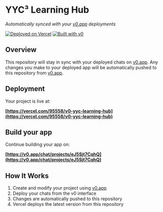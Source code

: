 #  YYC³ Learning Hub

*Automatically synced with your [v0.app](https://v0.app) deployments*

[![Deployed on Vercel](https://img.shields.io/badge/Deployed%20on-Vercel-black?style=for-the-badge&logo=vercel)](https://vercel.com/95558/v0-yyc-learning-hub)
[![Built with v0](https://img.shields.io/badge/Built%20with-v0.app-black?style=for-the-badge)](https://v0.app/chat/projects/eJ5Sjt7CqhQ)

## Overview

This repository will stay in sync with your deployed chats on [v0.app](https://v0.app).
Any changes you make to your deployed app will be automatically pushed to this repository from [v0.app](https://v0.app).

## Deployment

Your project is live at:

**[https://vercel.com/95558/v0-yyc-learning-hub](https://vercel.com/95558/v0-yyc-learning-hub)**

## Build your app

Continue building your app on:

**[https://v0.app/chat/projects/eJ5Sjt7CqhQ](https://v0.app/chat/projects/eJ5Sjt7CqhQ)**

## How It Works

1. Create and modify your project using [v0.app](https://v0.app)
2. Deploy your chats from the v0 interface
3. Changes are automatically pushed to this repository
4. Vercel deploys the latest version from this repository